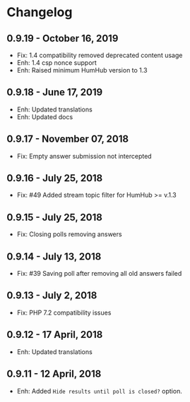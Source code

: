 Changelog
=========

0.9.19 - October 16, 2019
-------------------------
- Fix: 1.4 compatibility removed deprecated content usage
- Enh: 1.4 csp nonce support
- Enh: Raised minimum HumHub version to 1.3 


0.9.18 - June 17, 2019
-----------------------
- Enh: Updated translations
- Enh: Updated docs


0.9.17 - November 07, 2018
--------------------------
- Fix: Empty answer submission not intercepted


0.9.16 - July 25, 2018
-----------------------
- Fix: #49 Added stream topic filter for HumHub >= v.1.3


0.9.15 - July 25, 2018
-----------------------
- Fix: Closing polls removing answers


0.9.14 - July 13, 2018
-----------------------
- Fix: #39 Saving poll after removing all old answers failed


0.9.13 - July 2, 2018
-----------------------
- Fix: PHP 7.2 compatibility issues


0.9.12 - 17 April, 2018
------------------------
- Enh: Updated translations


0.9.11 - 12 April, 2018
------------------------
- Enh: Added `Hide results until poll is closed?` option.



